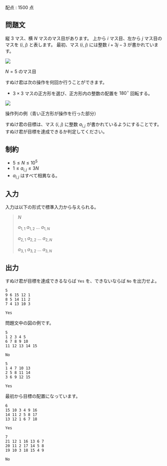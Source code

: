 配点 : $1500$ 点

## 問題文

縦 $3$ マス、横 $N$ マスのマス目があります。
上から $i$ マス目、左から $j$ マス目のマスを ($i$, $j$) と表します。
最初、マス ($i$, $j$) には整数 $i+3j-3$ が書かれています。

![](https://atcoder.jp/img/agc006/0322a46da4f0298345d1574383f0d83e.png)

$N=5$ のマス目

すぬけ君は次の操作を何回か行うことができます。

- $3 \times 3$ マスの正方形を選び、正方形内の整数の配置を $180^\circ$ 回転する。

![](https://atcoder.jp/img/agc006/a18e112da218b4ecd3c2b3fdfcf15d94.png)

操作列の例（青い正方形が操作を行った部分）

すぬけ君の目標は、マス ($i$, $j$) に整数 $a_{i,j}$ が書かれているようにすることです。
すぬけ君が目標を達成できるか判定してください。

## 制約

- $5 \leq N \leq 10^5$
- $1 \leq a_{i,j} \leq 3N$
- $a_{i,j}$ はすべて相異なる。

## 入力

入力は以下の形式で標準入力から与えられる。

> $N$
> 
> $a_{1,1}$ $a_{1,2}$ $...$ $a_{1,N}$
> 
> $a_{2,1}$ $a_{2,2}$ $...$ $a_{2,N}$
> 
> $a_{3,1}$ $a_{3,2}$ $...$ $a_{3,N}$

## 出力

すぬけ君が目標を達成できるならば `Yes` を、できないならば `No` を出力せよ。

```input1
5
9 6 15 12 1
8 5 14 11 2
7 4 13 10 3
```

```output1
Yes
```

問題文中の図の例です。

```input2
5
1 2 3 4 5
6 7 8 9 10
11 12 13 14 15
```

```output2
No
```

```input3
5
1 4 7 10 13
2 5 8 11 14
3 6 9 12 15
```

```output3
Yes
```

最初から目標の配置になっています。

```input4
6
15 10 3 4 9 16
14 11 2 5 8 17
13 12 1 6 7 18
```

```output4
Yes
```

```input5
7
21 12 1 16 13 6 7
20 11 2 17 14 5 8
19 10 3 18 15 4 9
```

```output5
No
```